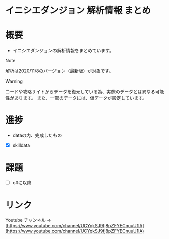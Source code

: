 # イニシエダンジョン 解析情報 まとめ

# 概要
- イニシエダンジョンの解析情報をまとめています。

> [!Note]
> 解析は2020/11/8のバージョン（最新版）が対象です。

> [!Warning]
> コードや攻略サイトからデータを復元している為、実際のデータとは異なる可能性があります。
> また、一部のデータには、仮データが設定しています。

# 進捗
- dataの内、完成したもの
- [x] skilldata

# 課題
- [ ] c#に以降


# リンク
Youtube チャンネル -> [https://www.youtube.com/channel/UCYqkSJ9fj8pZFYECnuuU1lA](https://www.youtube.com/channel/UCYqkSJ9fj8pZFYECnuuU1lA)
